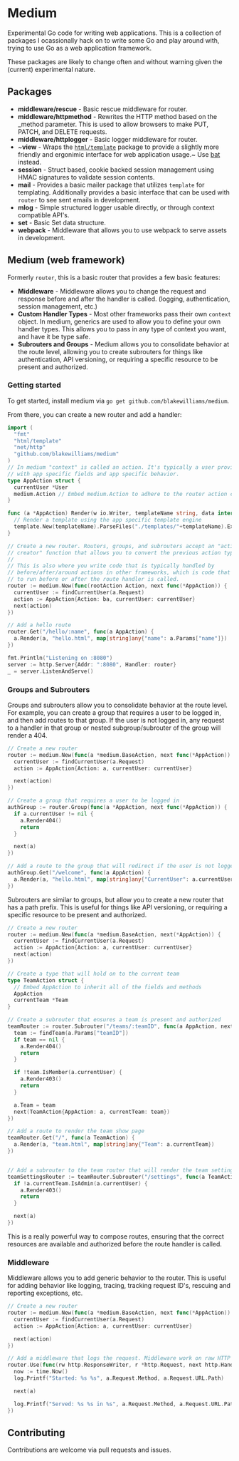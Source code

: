# Medium

Experimental Go code for writing web applications. This is a collection of
packages I ocassionally hack on to write some Go and play around with, trying to
use Go as a web application framework.

These packages are likely to change often and without warning given the (current) experimental nature.

## Packages

- **middleware/rescue** - Basic rescue middleware for router.
- **middleware/httpmethod** - Rewrites the HTTP method based on the \_method parameter. This is used to allow browsers to make PUT, PATCH, and DELETE requests.
- **middleware/httplogger** - Basic logger middleware for router.
- ~**view** - Wraps the [`html/template`](https://golang.org/html/template/) package to provide a slightly more friendly and ergonimic interface for web application usage.~ Use [bat](https://github.com/blakewilliams/bat) instead.
- **session** - Struct based, cookie backed session management using HMAC signatures to validate session contents.
- **mail** - Provides a basic mailer package that utilizes `template` for templating. Additionally provides a basic interface that can be used with `router` to see sent emails in development.
- **mlog** - Simple structured logger usable directly, or through context compatible API's.
- **set** - Basic Set data structure.
- **webpack** - Middleware that allows you to use webpack to serve assets in development.

## Medium (web framework)

Formerly `router`, this is a basic router that provides a few basic features:

- **Middleware** - Middleware allows you to change the request and response
  before and after the handler is called. (logging, authentication, session
  management, etc.)
- **Custom Handler Types** - Most other frameworks pass their
  own `context` object. In medium, generics are used to allow you to define your
  own handler types. This allows you to pass in any type of context you want, and
  have it be type safe.
- **Subrouters and Groups** - Medium allows you to
  consolidate behavior at the route level, allowing you to create subrouters for
  things like authentication, API versioning, or requiring a specific resource
  to be present and authorized.

### Getting started

To get started, install medium via `go get github.com/blakewilliams/medium`.

From there, you can create a new router and add a handler:

```go
import (
  "fmt"
  "html/template"
  "net/http"
  "github.com/blakewilliams/medium"
)
// In medium "context" is called an action. It's typically a user provided type
// with app specific fields and app specific behavior.
type AppAction struct {
  currentUser *User
  medium.Action // Embed medium.Action to adhere to the router action constraint and get some default behavior
}

func (a *AppAction) Render(w io.Writer, templateName string, data interface{}) error {
  // Render a template using the app specific template engine
  template.New(templateName).ParseFiles("./templates/"+templateName).Execute(w, data)
}

// Create a new router. Routers, groups, and subrouters accept an "action
// creator" function that allows you to convert the previous action type into your custom action type.
//
// This is also where you write code that is typically handled by
// before/after/around actions in other frameworks, which is code that is meant
// to run before or after the route handler is called.
router := medium.New(func(rootAction Action, next func(*AppAction)) {
  currentUser := findCurrentUser(a.Request)
  action := AppAction{Action: ba, currentUser: currentUser}
  next(action)
})

// Add a hello route
router.Get("/hello/:name", func(a AppAction) {
  a.Render(a, "hello.html", map[string]any{"name": a.Params["name"]})
})

fmt.Println("Listening on :8080")
server := http.Server{Addr: ":8080", Handler: router}
_ = server.ListenAndServe()
```

### Groups and Subrouters

Groups and subrouters allow you to consolidate behavior at the route level. For
example, you can create a group that requires a user to be logged in, and then
add routes to that group. If the user is not logged in, any request to a handler
in that group or nested subgroup/subrouter of the group will render a 404.

```go
// Create a new router
router := medium.New(func(a *medium.BaseAction, next func(*AppAction)) {
  currentUser := findCurrentUser(a.Request)
  action := AppAction{Action: a, currentUser: currentUser}

  next(action)
})

// Create a group that requires a user to be logged in
authGroup := router.Group(func(a *AppAction, next func(*AppAction)) {
  if a.currentUser != nil {
    a.Render404()
    return
  }

  next(a)
})

// Add a route to the group that will redirect if the user is not logged in
authGroup.Get("/welcome", func(a AppAction) {
  a.Render(a, "hello.html", map[string]any{"CurrentUser": a.currentUser})
})
```

Subrouters are similar to groups, but allow you to create a new router that
has a path prefix. This is useful for things like API versioning, or
requiring a specific resource to be present and authorized.

```go
// Create a new router
router := medium.New(func(a *medium.BaseAction, next(*AppAction)) {
  currentUser := findCurrentUser(a.Request)
  action := AppAction{Action: a, currentUser: currentUser}
  next(action)
})

// Create a type that will hold on to the current team
type TeamAction struct {
  // Embed AppAction to inherit all of the fields and methods
  AppAction
  currentTeam *Team
}

// Create a subrouter that ensures a team is present and authorized
teamRouter := router.Subrouter("/teams/:teamID", func(a AppAction, next func(TeamAction)) {
  team := findTeam(a.Params["teamID"])
  if team == nil {
    a.Render404()
    return
  }

  if !team.IsMember(a.currentUser) {
    a.Render403()
    return
  }

  a.Team = team
  next(TeamAction{AppAction: a, currentTeam: team})
})

// Add a route to render the team show page
teamRouter.Get("/", func(a TeamAction) {
  a.Render(a, "team.html", map[string]any{"Team": a.currentTeam})
})


// Add a subrouter to the team router that will render the team settings page
teamSettingsRouter := teamRouter.Subrouter("/settings", func(a TeamAction, next func(TeamAction)) {
  if !a.currentTeam.IsAdmin(a.currentUser) {
    a.Render403()
    return
  }

  next(a)
})
```

This is a really powerful way to compose routes, ensuring that the correct
resources are available and authorized before the route handler is called.

### Middleware

Middleware allows you to add generic behavior to the router. This is useful for
adding behavior like logging, tracing, tracking request ID's, rescuing and
reporting exceptions, etc.

```go
// Create a new router
router := medium.New(func(a *medium.BaseAction, next func(*AppAction)) {
  currentUser := findCurrentUser(a.Request)
  action := AppAction{Action: a, currentUser: currentUser}

  next(action)
})

// Add a middleware that logs the request. Middleware work on raw HTTP types, not medium types.
router.Use(func(rw http.ResponseWriter, r *http.Request, next http.HandlerFunc) {
  now := time.Now()
  log.Printf("Started: %s %s", a.Request.Method, a.Request.URL.Path)

  next(a)

  log.Printf("Served: %s %s in %s", a.Request.Method, a.Request.URL.Path, time.Since(now))
})
```

## Contributing

Contributions are welcome via pull requests and issues.
